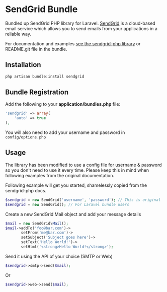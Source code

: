 # SendGrid Bundle

Bundled up SendGrid PHP library for Laravel. [SendGrid](http://sendgrid.com/) is a cloud-based email service which allows you to send emails from your applications in a reliable way.

For documentation and examples [see the sendgrid-php library](https://github.com/sendgrid/sendgrid-php) or README.git file in the bundle.

## Installation

```bash
php artisan bundle:install sendgrid
```

## Bundle Registration

Add the following to your **application/bundles.php** file:

```php
'sendgrid' => array(
    'auto' => true
),
```

You will also need to add your username and password in ```config/options.php```

## Usage

The library has been modified to use a config file for username & password so you don't need to use it every time. Please keep this in mind when following examples from the original documentation.

Following example will get you started, shamelessly copied from the sendgrid-php docs.


```php
$sendgrid = new SendGrid('username', 'password'); // This is original
$sendgrid = new SendGrid(); // For Laravel bundle users
```

Create a new SendGrid Mail object and add your message details

```php
$mail = new SendGrid\Mail();
$mail->addTo('foo@bar.com')->
       setFrom('me@bar.com')->
       setSubject('Subject goes here')->
       setText('Hello World!')->
       setHtml('<strong>Hello World!</strong>');
```

Send it using the API of your choice (SMTP or Web)

```php
$sendgrid->smtp->send($mail);
```
Or

```php
$sendgrid->web->send($mail);
```